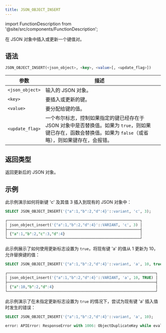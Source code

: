 ```yaml
---
title: JSON_OBJECT_INSERT
---
```

import FunctionDescription from '@site/src/components/FunctionDescription';

<FunctionDescription description="引入或更新于：v1.2.647"/>

在 JSON 对象中插入或更新一个键值对。

## 语法

```sql
JSON_OBJECT_INSERT(<json_object>, <key>, <value>[, <update_flag>])
```

| 参数           | 描述                                                                                                                                                                                                                                          |   |
|---------------------|------------------------------------------------------------------------------------------------------------------------------------------------------------------------------------------------------------------------------------------------------|---|
| `<json_object>`     | 输入的 JSON 对象。                                                                                                                                                                                                                               |   |
| `<key>`             | 要插入或更新的键。                                                                                                                                                                                                                   |   |
| `<value>`           | 要分配给键的值。                                                                                                                                                                                                                      |   |
| `<update_flag>` | 一个布尔标志，控制如果指定的键已经存在于 JSON 对象中是否替换值。如果为 `true`，则如果键已存在，函数会替换值。如果为 `false`（或省略），则如果键存在，会报错。 |   |

## 返回类型

返回更新后的 JSON 对象。

## 示例

此示例演示如何将新键 'c' 及其值 3 插入到现有的 JSON 对象中：

```sql
SELECT JSON_OBJECT_INSERT('{"a":1,"b":2,"d":4}'::variant, 'c', 3);

┌────────────────────────────────────────────────────────────┐
│ json_object_insert('{"a":1,"b":2,"d":4}'::VARIANT, 'c', 3) │
├────────────────────────────────────────────────────────────┤
│ {"a":1,"b":2,"c":3,"d":4}                                  │
└────────────────────────────────────────────────────────────┘
```

此示例展示了如何使用更新标志设置为 `true`，将现有键 'a' 的值从 1 更新为 10，允许替换键的值：

```sql
SELECT JSON_OBJECT_INSERT('{"a":1,"b":2,"d":4}'::variant, 'a', 10, true);

┌───────────────────────────────────────────────────────────────────┐
│ json_object_insert('{"a":1,"b":2,"d":4}'::VARIANT, 'a', 10, TRUE) │
├───────────────────────────────────────────────────────────────────┤
│ {"a":10,"b":2,"d":4}                                              │
└───────────────────────────────────────────────────────────────────┘
```

此示例演示了在未指定更新标志设置为 `true` 的情况下，尝试为现有键 'a' 插入值时发生的错误：

```sql
SELECT JSON_OBJECT_INSERT('{"a":1,"b":2,"d":4}'::variant, 'a', 10);

error: APIError: ResponseError with 1006: ObjectDuplicateKey while evaluating function `json_object_insert('{"a":1,"b":2,"d":4}', 'a', 10)` in expr `json_object_insert('{"a":1,"b":2,"d":4}', 'a', 10)`
```